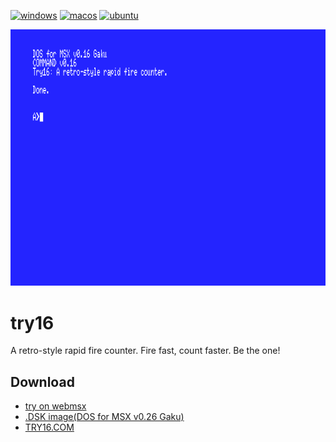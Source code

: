[![windows](https://github.com/renatus-xxxx/try16/workflows/windows/badge.svg)](https://github.com/renatus-xxxx/try16/actions?query=workflow%3Awindows)
[![macos](https://github.com/renatus-xxxx/try16/workflows/macos/badge.svg)](https://github.com/renatus-xxxx/try16/actions?query=workflow%3Amacos)
[![ubuntu](https://github.com/renatus-xxxx/try16/workflows/ubuntu/badge.svg)](https://github.com/renatus-xxxx/try16/actions?query=workflow%3Aubuntu)

<img src="https://raw.githubusercontent.com/renatus-xxxx/try16/main/images/tether.png" title="tether" />

# try16
A retro-style rapid fire counter. Fire fast, count faster. Be the one!

## Download
- [try on webmsx](https://webmsx.org/?MACHINE=MSXTRJ&DISKA_URL=https://raw.githubusercontent.com/renatus-xxxx/try16/main/bin/TRY16.DSK&FAST_BOOT)
- [.DSK image(DOS for MSX v0.26 Gaku)](https://raw.githubusercontent.com/renatus-xxxx/try16/main/bin/TRY16.DSK)
- [TRY16.COM](https://raw.githubusercontent.com/renatus-xxxx/try16/main/bin/TRY16.COM)
